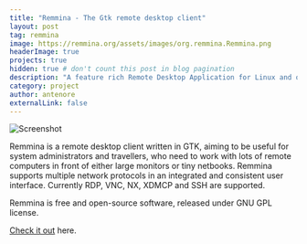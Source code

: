 ```yaml
---
title: "Remmina - The Gtk remote desktop client"
layout: post
tag: remmina
image: https://remmina.org/assets/images/org.remmina.Remmina.png
headerImage: true
projects: true
hidden: true # don't count this post in blog pagination
description: "A feature rich Remote Desktop Application for Linux and other Unixes"
category: project
author: antenore
externalLink: false
---
```


![Screenshot](https://antenore.simbiosi.org/assets/images/remmina-project-ss.png)

Remmina is a remote desktop client written in GTK, aiming to be useful for system administrators and travellers, who need to work with lots of remote computers in front of either large monitors or tiny netbooks.
Remmina supports multiple network protocols in an integrated and consistent user interface. Currently RDP, VNC, NX, XDMCP and SSH are supported.

Remmina is free and open-source software, released under GNU GPL license.

[Check it out](http://www.remmina.org/) here.
